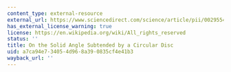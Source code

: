 ```yaml
---
content_type: external-resource
external_url: https://www.sciencedirect.com/science/article/pii/0029554X71901558
has_external_license_warning: true
license: https://en.wikipedia.org/wiki/All_rights_reserved
status: ''
title: On the Solid Angle Subtended by a Circular Disc
uid: a7ca94e7-3405-4d96-8a39-0835cf4e41b3
wayback_url: ''
---
```

